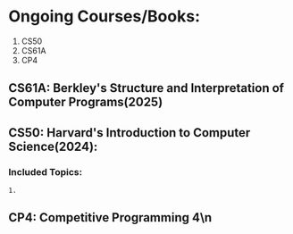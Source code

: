 
# Ongoing Courses/Books:  
 1. CS50
 2. CS61A
 3. CP4
## CS61A: Berkley's Structure and Interpretation of Computer Programs(2025)  
## CS50: Harvard's Introduction to Computer Science(2024):  
### Included Topics:    
    1.  
## CP4: Competitive Programming 4\n
